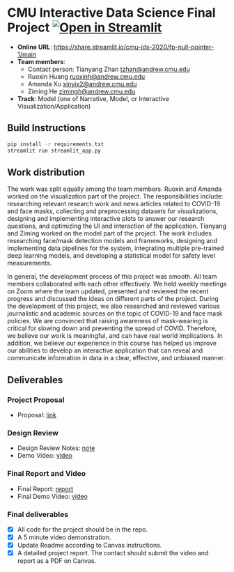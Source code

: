 # CMU Interactive Data Science Final Project [![Open in Streamlit](https://static.streamlit.io/badges/streamlit_badge_black_white.svg)](https://share.streamlit.io/cmu-ids-2020/fp-null-pointer-1/main)

* **Online URL**: https://share.streamlit.io/cmu-ids-2020/fp-null-pointer-1/main
* **Team members**:
  * Contact person: Tianyang Zhan tzhan@andrew.cmu.edu
  * Ruoxin Huang ruoxinh@andrew.cmu.edu
  * Amanda Xu xinyix2@andrew.cmu.edu
  * Ziming He zimingh@andrew.cmu.edu
* **Track**: Model (one of Narrative, Model, or Interactive Visualization/Application)

## Build Instructions
```bash
pip install -r requirements.txt
streamlit run streamlit_app.py
```

## Work distribution
The work was split equally among the team members. Ruoxin and Amanda worked on the visualization part of the project. The responsibilities include: researching relevant research work and news articles related to COVID-19 and face masks, collecting and preprocessing datasets for visualizations, designing and implementing interactive plots to answer our research questions, and optimizing the UI and interaction of the application. Tianyang and Ziming worked on the model part of the project. The work includes researching face/mask detection models and frameworks, designing and implementing data pipelines for the system, integrating multiple pre-trained deep learning models, and developing a statistical model for safety level measurements.

In general, the development process of this project was smooth. All team members collaborated with each other effectively. We held weekly meetings on Zoom where the team updated, presented and reviewed the recent progress and discussed the ideas on different parts of the project. During the development of this project, we also researched and reviewed various journalistic and academic sources on the topic of COVID-19 and face mask policies. We are convinced that raising awareness of mask-wearing is critical for slowing down and preventing the spread of COVID. Therefore, we believe our work is meaningful, and can have real world implications. In addition, we believe our experience in this course has helped us improve our abilities to develop an interactive application that can reveal and communicate information in data in a clear, effective, and unbiased manner.

## Deliverables

### Project Proposal
* Proposal: [link](https://github.com/CMU-IDS-2020/fp-null-pointer-1/blob/main/Proposal.md)

### Design Review
* Design Review Notes: [note](https://github.com/CMU-IDS-2020/fp-null-pointer-1/blob/main/Design_Review.md)
* Demo Video: [video](https://drive.google.com/file/d/1mrhgV_-yGcusL5ZiUPzEE5wssBDSTUa_/view?usp=sharing)

### Final Report and Video
* Final Report: [report](https://github.com/CMU-IDS-2020/fp-null-pointer-1/blob/main/Final_Report.md)
* Final Demo Video: [video](https://drive.google.com/file/d/14BmtF6ckPxxoV3ReM3NApDO6dHwX3vo8/view?usp=sharing)

### Final deliverables

- [X] All code for the project should be in the repo.
- [X] A 5 minute video demonstration.
- [X] Update Readme according to Canvas instructions.
- [X] A detailed project report. The contact should submit the video and report as a PDF on Canvas.
